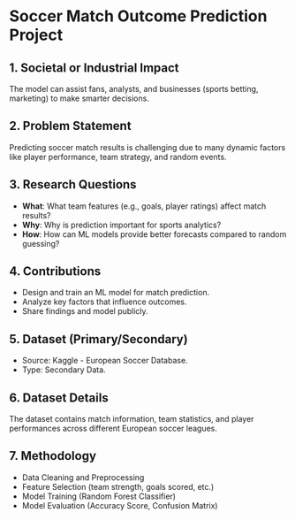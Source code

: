 # Soccer Match Outcome Prediction Project

## 1. Societal or Industrial Impact
The model can assist fans, analysts, and businesses (sports betting, marketing) to make smarter decisions.

## 2. Problem Statement
Predicting soccer match results is challenging due to many dynamic factors like player performance, team strategy, and random events.

## 3. Research Questions
- **What**: What team features (e.g., goals, player ratings) affect match results?
- **Why**: Why is prediction important for sports analytics?
- **How**: How can ML models provide better forecasts compared to random guessing?

## 4. Contributions
- Design and train an ML model for match prediction.
- Analyze key factors that influence outcomes.
- Share findings and model publicly.

## 5. Dataset (Primary/Secondary)
- Source: Kaggle - European Soccer Database.
- Type: Secondary Data.

## 6. Dataset Details
The dataset contains match information, team statistics, and player performances across different European soccer leagues.

## 7. Methodology
- Data Cleaning and Preprocessing
- Feature Selection (team strength, goals scored, etc.)
- Model Training (Random Forest Classifier)
- Model Evaluation (Accuracy Score, Confusion Matrix)

